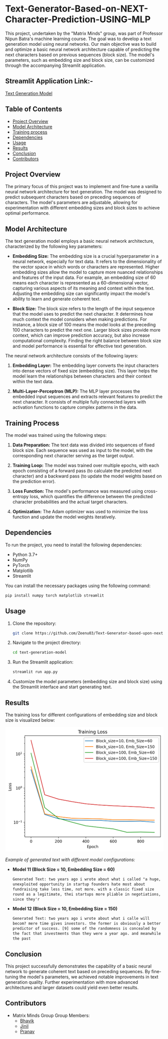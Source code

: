 # Text-Generator-Based-on-NEXT-Character-Prediction-USING-MLP

This project, undertaken by the "Matrix Minds" group, was part of Professor Nipun Batra's machine learning course. The goal was to develop a text generation model using neural networks. Our main objective was to build and optimize a basic neural network architecture capable of predicting the next characters based on previous sequences (block size). The model's parameters, such as embedding size and block size, can be customized through the accompanying Streamlit application.

## Streamlit Application Link:-
[Text Generation Model](https://next-character-predictor-using-mlp.streamlit.app/)

## Table of Contents

- [Project Overview](#project-overview)
- [Model Architecture](#model-architecture)
- [Training process](#training-process)
- [Dependencies](#dependencies)
- [Usage](#usage)
- [Results](#results)
- [Conclusion](#conclusion)
- [Contributors](#contributors)

## Project Overview

The primary focus of this project was to implement and fine-tune a vanilla neural network architecture for text generation. The model was designed to predict subsequent characters based on preceding sequences of characters. The model's parameters are adjustable, allowing for experimentation with different embedding sizes and block sizes to achieve optimal performance.

## Model Architecture

The text generation model employs a basic neural network architecture, characterized by the following key parameters:

- **Embedding Size:** The embedding size is a crucial hyperparameter in a neural network, especially for text data. It refers to the dimensionality of the vector space in which words or characters are represented. Higher embedding sizes allow the model to capture more nuanced relationships and features of the input data. For example, an embedding size of 60 means each character is represented as a 60-dimensional vector, capturing various aspects of its meaning and context within the text. Adjusting the embedding size can significantly impact the model's ability to learn and generate coherent text.

- **Block Size:** The block size refers to the length of the input sequence that the model uses to predict the next character. It determines how much context the model considers when making predictions. For instance, a block size of 100 means the model looks at the preceding 100 characters to predict the next one. Larger block sizes provide more context, which can improve prediction accuracy, but also increase computational complexity. Finding the right balance between block size and model performance is essential for effective text generation.

The neural network architecture consists of the following layers:
1. **Embedding Layer:** The embedding layer converts the input characters into dense vectors of fixed size (embedding size). This layer helps the model learn the relationships between characters and their context within the text data.

2. **Multi-Layer-Perceptron (MLP):** The MLP layer processes the embedded input sequences and extracts relevant features to predict the next character. It consists of multiple fully connected layers with activation functions to capture complex patterns in the data.

## Training Process

The model was trained using the following steps:

1. **Data Preparation:** The text data was divided into sequences of fixed block size. Each sequence was used as input to the model, with the corresponding next character serving as the target output.

2. **Training Loop:** The model was trained over multiple epochs, with each epoch consisting of a forward pass (to calculate the predicted next character) and a backward pass (to update the model weights based on the prediction error).

3. **Loss Function:** The model's performance was measured using cross-entropy loss, which quantifies the difference between the predicted character probabilities and the actual target characters.

4. **Optimization:** The Adam optimizer was used to minimize the loss function and update the model weights iteratively.

## Dependencies

To run the project, you need to install the following dependencies:

- Python 3.7+
- NumPy
- PyTorch
- Matplotlib
- Streamlit

You can install the necessary packages using the following command:

```bash
pip install numpy torch matplotlib streamlit
```

## Usage

1. Clone the repository:

    ```bash
    git clone https://github.com/Zeenu03/Text-Generator-based-upon-next-character-prediction-from-MLP.git
    ```

2. Navigate to the project directory:

    ```bash
    cd text-generation-model
    ```

3. Run the Streamlit application:

    ```bash
    streamlit run app.py
    ```

4. Customize the model parameters (embedding size and block size) using the Streamlit interface and start generating text.

## Results

The training loss for different configurations of embedding size and block size is visualized below:

<img src="Training_loss.png" alt="Training Loss" width="600"/>

*Example of generated text with different model configurations:*

- **Model 11 (Block Size = 10, Embedding Size = 60)**
    ```
    Generated Text: two years ago i wrote about what i called "a huge, unexploited opportunity in startup founders hate most about fundraising take less time, not more. with a classic fixed size round as a legitimate, thei startups more pliable in negotiations, since they'r
    ```

- **Model 12 (Block Size = 10, Embedding Size = 150)**
    ```
    Generated Text: two years ago i wrote about what i calle will becom? mere time gives investors. the former is obviously a better predictor of success. [9] some of the randomness is concealed by the fact that investments than they were a year ago. and meanwhile the past
    ```

## Conclusion

This project successfully demonstrates the capability of a basic neural network to generate coherent text based on preceding sequences. By fine-tuning the model's parameters, we achieved notable improvements in text generation quality. Further experimentation with more advanced architectures and larger datasets could yield even better results.

## Contributors

- Matrix Minds Group
    Group Members:
    - [Bhavik](https://github.com/Bp0306)
    - [Jinil](https://github.com/Zeenu03)
    - [Pranav](https://github.com/imPranav14)
